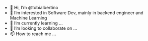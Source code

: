 - 👋 Hi, I’m @tobialbertino
- 👀 I’m interested in Software Dev, mainly in backend engineer and Machine Learning
- 🌱 I’m currently learning ...
- 💞️ I’m looking to collaborate on ...
- 📫 How to reach me ...

<!---
TobiAlbertino/TobiAlbertino is a ✨ special ✨ repository because its `README.md` (this file) appears on your GitHub profile.
You can click the Preview link to take a look at your changes.
--->
